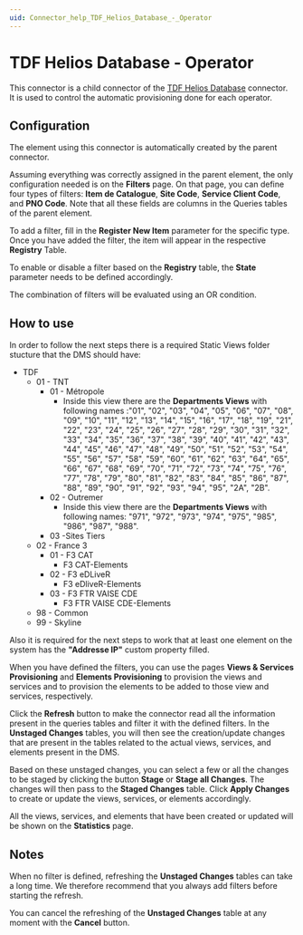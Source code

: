 ```yaml
---
uid: Connector_help_TDF_Helios_Database_-_Operator
---
```


# TDF Helios Database - Operator

This connector is a child connector of the [TDF Helios Database](xref:Connector_help_TDF_Helios_Database) connector. It is used to control the automatic provisioning done for each operator.

## Configuration

The element using this connector is automatically created by the parent connector.

Assuming everything was correctly assigned in the parent element, the only configuration needed is on the **Filters** page. On that page, you can define four types of filters: **Item de Catalogue**, **Site Code**, **Service Client Code**, and **PNO Code**. Note that all these fields are columns in the Queries tables of the parent element.

To add a filter, fill in the **Register New Item** parameter for the specific type. Once you have added the filter, the item will appear in the respective **Registry** Table.

To enable or disable a filter based on the **Registry** table, the **State** parameter needs to be defined accordingly.

The combination of filters will be evaluated using an OR condition.

## How to use

In order to follow the next steps there is a required Static Views folder stucture that the DMS should have:
- TDF
  - 01 - TNT
    - 01 - Métropole
      - Inside this view there are the **Departments Views** with following names :"01", "02", "03", "04", "05", "06", "07", "08", "09", "10",
"11", "12", "13", "14", "15", "16", "17", "18", "19",
"21", "22", "23", "24", "25", "26", "27", "28", "29", "30",
"31", "32", "33", "34", "35", "36", "37", "38", "39", "40",
"41", "42", "43", "44", "45", "46", "47", "48", "49", "50",
"51", "52", "53", "54", "55", "56", "57", "58", "59", "60",
"61", "62", "63", "64", "65", "66", "67", "68", "69", "70",
"71", "72", "73", "74", "75", "76", "77", "78", "79", "80",
"81", "82", "83", "84", "85", "86", "87", "88", "89", "90",
"91", "92", "93", "94", "95", "2A", "2B".
    - 02 - Outremer
      - Inside this view there are the **Departments Views** with following names: "971", "972", "973", "974", "975", "985", "986", "987", "988".
    - 03 -Sites Tiers
  - 02 - France 3
    - 01 - F3 CAT
      - F3 CAT-Elements
    - 02 - F3 eDLiveR
      - F3 eDliveR-Elements
    - 03 - F3 FTR VAISE CDE
      - F3 FTR VAISE CDE-Elements
  - 98 - Common
  - 99 - Skyline

Also it is required for the next steps to work that at least one element on the system has the **"Addresse IP"** custom property filled.

When you have defined the filters, you can use the pages **Views & Services Provisioning** and **Elements Provisioning** to provision the views and services and to provision the elements to be added to those view and services, respectively.

Click the **Refresh** button to make the connector read all the information present in the queries tables and filter it with the defined filters. In the **Unstaged Changes** tables, you will then see the creation/update changes that are present in the tables related to the actual views, services, and elements present in the DMS.

Based on these unstaged changes, you can select a few or all the changes to be staged by clicking the button **Stage** or **Stage all Changes**. The changes will then pass to the **Staged Changes** table. Click **Apply Changes** to create or update the views, services, or elements accordingly.

All the views, services, and elements that have been created or updated will be shown on the **Statistics** page.

## Notes

When no filter is defined, refreshing the **Unstaged Changes** tables can take a long time. We therefore recommend that you always add filters before starting the refresh.

You can cancel the refreshing of the **Unstaged Changes** table at any moment with the **Cancel** button.
